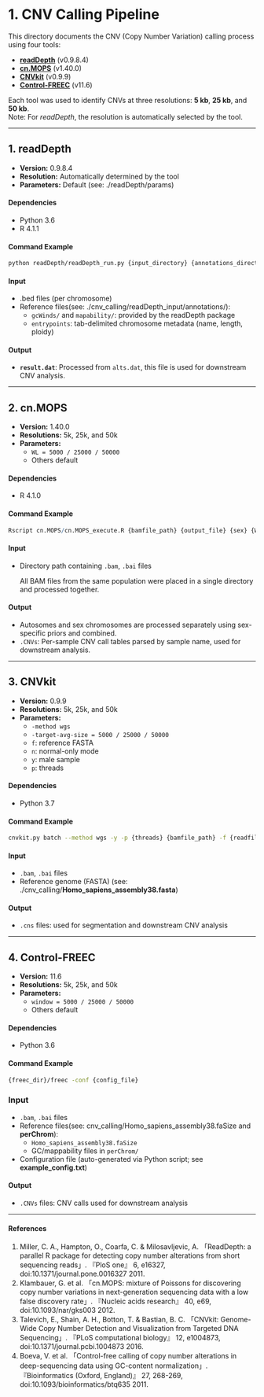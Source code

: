 # 1. CNV Calling Pipeline

This directory documents the CNV (Copy Number Variation) calling process using four tools:

- **[readDepth](https://github.com/chrisamiller/readDepth)** (v0.9.8.4)
- **[cn.MOPS](https://bioconductor.org/packages/cn.mops)** (v1.40.0)
- **[CNVkit](https://github.com/etal/cnvkit)** (v0.9.9)
- **[Control-FREEC](https://github.com/BoevaLab/FREEC)** (v11.6)

Each tool was used to identify CNVs at three resolutions: **5 kb**, **25 kb**, and **50 kb**.  
Note: For *readDepth*, the resolution is automatically selected by the tool.

---

## 1. readDepth

- **Version:** 0.9.8.4
- **Resolution:** Automatically determined by the tool
- **Parameters:** Default
(see: ./readDepth/params)

#### **Dependencies**

- Python 3.6
- R 4.1.1

#### **Command Example**

```bash
python readDepth/readDepth_run.py {input_directory} {annotations_directory} {entrypoint_file} {output_directory}
```

#### **Input**

- .bed files (per chromosome)
- Reference files(see: ./cnv_calling/readDepth_input/annotations/):
    - `gcWinds/` and `mapability/`: provided by the readDepth package
    - `entrypoints`: tab-delimited chromosome metadata (name, length, ploidy)

#### **Output**

- **`result.dat`**: Processed from `alts.dat`, this file is used for downstream CNV analysis.

---

## 2. cn.MOPS

- **Version:** 1.40.0
- **Resolutions:** 5k, 25k, and 50k
- **Parameters:**
    - `WL = 5000 / 25000 / 50000`
    - Others default

#### **Dependencies**

- R 4.1.0

#### **Command Example**

```r
Rscript cn.MOPS/cn.MOPS_execute.R {bamfile_path} {output_file} {sex} {WL} 
```

#### **Input**

- Directory path containing `.bam`, `.bai` files
    
    All BAM files from the same population were placed in a single directory and processed together.
    

#### **Output**

- Autosomes and sex chromosomes are processed separately using sex-specific priors and combined.
- `.CNVs`: Per-sample CNV call tables parsed by sample name, used for downstream analysis.

---

## 3. CNVkit

- **Version:** 0.9.9
- **Resolutions:** 5k, 25k, and 50k
- **Parameters:**
    - `-method wgs`
    - `-target-avg-size = 5000 / 25000 / 50000`
    - `f`: reference FASTA
    - `n`: normal-only mode
    - `y`: male sample
    - `p`: threads

#### **Dependencies**

- Python 3.7

#### **Command Example**

```bash
cnvkit.py batch --method wgs -y -p {threads} {bamfile_path} -f {readfile_path} -n --target-avg-size {i}
```

#### **Input**

- `.bam`, `.bai` files
- Reference genome (FASTA)
(see: ./cnv_calling/**Homo_sapiens_assembly38.fasta**)

#### **Output**

- `.cns` files: used for segmentation and downstream CNV analysis

---

## 4. Control-FREEC

- **Version:** 11.6
- **Resolutions:** 5k, 25k, and 50k
- **Parameters:**
    - `window = 5000 / 25000 / 50000`
    - Others default

#### **Dependencies**

- Python 3.6

#### **Command Example**

```bash
{freec_dir}/freec -conf {config_file}
```

### **Input**

- `.bam`, `.bai` files
- Reference files(see: cnv_calling/Homo_sapiens_assembly38.faSize and **perChrom**):
    - `Homo_sapiens_assembly38.faSize`
    - GC/mappability files in `perChrom/`
- Configuration file (auto-generated via Python script; see **example_config.txt**)

#### **Output**

- `.CNVs` files: CNV calls used for downstream analysis


---

#### References

1. Miller, C. A., Hampton, O., Coarfa, C. & Milosavljevic, A. 「ReadDepth: a parallel R package for detecting copy number alterations from short sequencing reads」. 『PloS one』 6, e16327, doi:10.1371/journal.pone.0016327 2011.
2. Klambauer, G. et al. 「cn.MOPS: mixture of Poissons for discovering copy number variations in next-generation sequencing data with a low false discovery rate」. 『Nucleic acids research』 40, e69, doi:10.1093/nar/gks003 2012.
3. Talevich, E., Shain, A. H., Botton, T. & Bastian, B. C. 「CNVkit: Genome-Wide Copy Number Detection and Visualization from Targeted DNA Sequencing」. 『PLoS computational biology』 12, e1004873, doi:10.1371/journal.pcbi.1004873 2016.
4. Boeva, V. et al. 「Control-free calling of copy number alterations in deep-sequencing data using GC-content normalization」. 『Bioinformatics (Oxford, England)』 27, 268-269, doi:10.1093/bioinformatics/btq635 2011.

